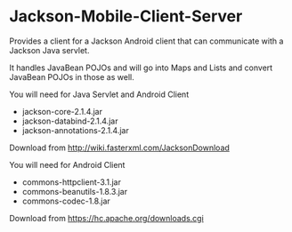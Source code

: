 Jackson-Mobile-Client-Server
============================

Provides a client for a Jackson Android client that can communicate with a Jackson Java servlet.

It handles JavaBean POJOs and will go into Maps and Lists and convert JavaBean POJOs in those as well.

You will need for Java Servlet and Android Client
* jackson-core-2.1.4.jar
* jackson-databind-2.1.4.jar
* jackson-annotations-2.1.4.jar

Download from http://wiki.fasterxml.com/JacksonDownload

You will need for Android Client
* commons-httpclient-3.1.jar
* commons-beanutils-1.8.3.jar
* commons-codec-1.8.jar
  
Download from https://hc.apache.org/downloads.cgi
